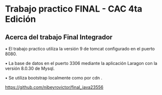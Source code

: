 
# Trabajo practico FINAL - CAC 4ta Edición

## Acerca del trabajo Final Integrador

• El trabajo practico utiliza la versión 9 de  tomcat configurado en el puerto 8080.

• La base de datos en el puerto 3306 mediante la aplicación Laragon con la versión 8.0.30 de Mysql.

• Se utiliza bootstrap localmente como por cdn .

https://github.com/nibeyrovictor/final_java23556

